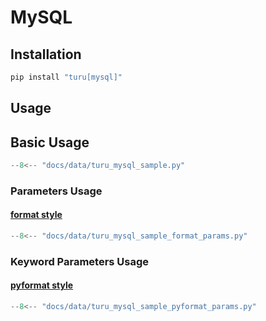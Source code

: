 # MySQL

## Installation

```bash
pip install "turu[mysql]"
```

## Usage

## Basic Usage

```python
--8<-- "docs/data/turu_mysql_sample.py"
```

### Parameters Usage
#### [format style](https://peps.python.org/pep-0249/#paramstyle)

```python
--8<-- "docs/data/turu_mysql_sample_format_params.py"
```

### Keyword Parameters Usage
#### [pyformat style](https://peps.python.org/pep-0249/#paramstyle)

```python
--8<-- "docs/data/turu_mysql_sample_pyformat_params.py"
```
